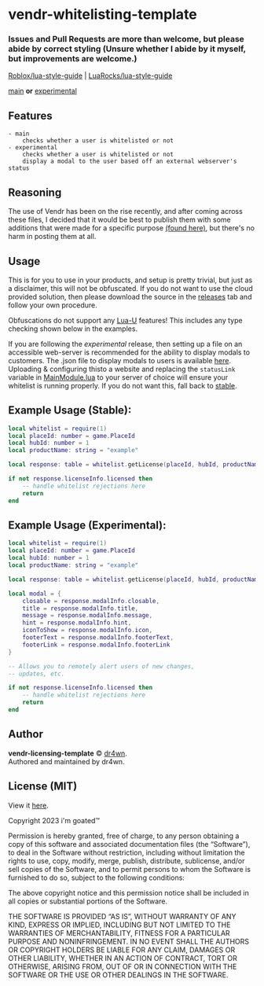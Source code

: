 # vendr-whitelisting-template

### Issues and Pull Requests are more than welcome, but please abide by correct styling (Unsure whether I abide by it myself, but improvements are welcome.)

[Roblox/lua-style-guide](https://roblox.github.io/lua-style-guide/) |
[LuaRocks/lua-style-guide](https://github.com/luarocks/lua-style-guide)

[main](./stable/MainModule.lua)  **or** [experimental](./experimental/MainModule.lua)

## Features
	- main
		checks whether a user is whitelisted or not
	- experimental
		checks whether a user is whitelisted or not
		display a modal to the user based off an external webserver's status

## Reasoning

The use of Vendr has been on the rise recently, and after coming across these files, I decided that it would be best to publish them with some additions that were made for a specific purpose [(found here)](./experimental/MainModule.lua), but there's no harm in posting them at all.

## Usage

This is for you to use in your products, and setup is pretty trivial, but just as a disclaimer, this will not be obfuscated. If you do not want to use the cloud provided solution, then please download the source in the [releases](https://github.com/dr4wn/vendr-whitelist-tempalte/releases) tab and follow your own procedure.

Obfuscations do not support any [Lua-U](https://github.com/Roblox/luau) features! This includes any type checking shown below in the examples.

If you are following the _experimental_ release, then setting up a file on an accessible web-server is recommended for the ability to display modals to customers. The .json file to display modals to users is available [here](./demo/status_demo.json). Uploading & configuring thisto a website and replacing the `statusLink` variable in [MainModule.lua](./experimental/MainModule.lua#L9) to your server of choice will ensure your whitelist is running properly. If you do not want this, fall back to [stable](./stable/MainModule.lua).

## Example Usage (Stable):

```lua
local whitelist = require(1)
local placeId: number = game.PlaceId
local hubId: number = 1
local productName: string = "example"

local response: table = whitelist.getLicense(placeId, hubId, productName)

if not response.licenseInfo.licensed then
	-- handle whitelist rejections here
	return
end
```

## Example Usage (Experimental):

```lua
local whitelist = require(1)
local placeId: number = game.PlaceId
local hubId: number = 1
local productName: string = "example"

local response: table = whitelist.getLicense(placeId, hubId, productName)

local modal = {
	closable = response.modalInfo.closable,
	title = response.modalInfo.title,
	message = response.modalInfo.message,
	hint = response.modalInfo.hint,
	iconToShow = response.modalInfo.icon,
	footerText = response.modalInfo.footerText,
	footerLink = response.modalInfo.footerLink
}

-- Allows you to remotely alert users of new changes,
-- updates, etc.

if not response.licenseInfo.licensed then
	-- handle whitelist rejections here
	return
end
```
## Author 

**vendr-licensing-template** © [dr4wn](https://github.com/dr4wn).  
Authored and maintained by dr4wn.

## License (MIT)

View it [here](https://opensource.org/license/mit/).

Copyright 2023 i'm goated™

Permission is hereby granted, free of charge, to any person obtaining a copy of this software and associated documentation files (the “Software”), to deal in the Software without restriction, including without limitation the rights to use, copy, modify, merge, publish, distribute, sublicense, and/or sell copies of the Software, and to permit persons to whom the Software is furnished to do so, subject to the following conditions:

The above copyright notice and this permission notice shall be included in all copies or substantial portions of the Software.

THE SOFTWARE IS PROVIDED “AS IS”, WITHOUT WARRANTY OF ANY KIND, EXPRESS OR IMPLIED, INCLUDING BUT NOT LIMITED TO THE WARRANTIES OF MERCHANTABILITY, FITNESS FOR A PARTICULAR PURPOSE AND NONINFRINGEMENT. IN NO EVENT SHALL THE AUTHORS OR COPYRIGHT HOLDERS BE LIABLE FOR ANY CLAIM, DAMAGES OR OTHER LIABILITY, WHETHER IN AN ACTION OF CONTRACT, TORT OR OTHERWISE, ARISING FROM, OUT OF OR IN CONNECTION WITH THE SOFTWARE OR THE USE OR OTHER DEALINGS IN THE SOFTWARE.
